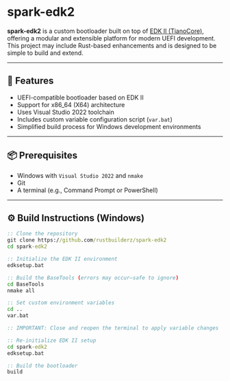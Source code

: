 # spark-edk2

**spark-edk2** is a custom bootloader built on top of [EDK II (TianoCore)](https://github.com/tianocore/edk2), offering a modular and extensible platform for modern UEFI development. This project may include Rust-based enhancements and is designed to be simple to build and extend.

---

## 🚀 Features

- UEFI-compatible bootloader based on EDK II
- Support for x86_64 (X64) architecture
- Uses Visual Studio 2022 toolchain
- Includes custom variable configuration script (`var.bat`)
- Simplified build process for Windows development environments

---

## 📦 Prerequisites

- Windows with `Visual Studio 2022` and `nmake`
- Git
- A terminal (e.g., Command Prompt or PowerShell)

---

## ⚙️ Build Instructions (Windows)

```bat
:: Clone the repository
git clone https://github.com/rustbuilderz/spark-edk2
cd spark-edk2

:: Initialize the EDK II environment
edksetup.bat

:: Build the BaseTools (errors may occur—safe to ignore)
cd BaseTools
nmake all

:: Set custom environment variables
cd ..
var.bat

:: IMPORTANT: Close and reopen the terminal to apply variable changes

:: Re-initialize EDK II setup
cd spark-edk2
edksetup.bat

:: Build the bootloader
build
